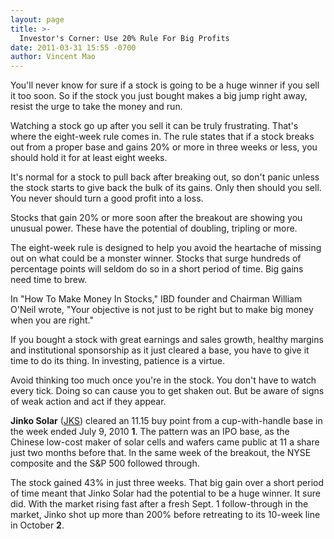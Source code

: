 ```yaml
---
layout: page
title: >-
  Investor's Corner: Use 20% Rule For Big Profits
date: 2011-03-31 15:55 -0700
author: Vincent Mao
---
```





You'll never know for sure if a stock is going to be a huge winner if you sell it too soon. So if the stock you just bought makes a big jump right away, resist the urge to take the money and run.

  

Watching a stock go up after you sell it can be truly frustrating. That's where the eight-week rule comes in. The rule states that if a stock breaks out from a proper base and gains 20% or more in three weeks or less, you should hold it for at least eight weeks.

  

It's normal for a stock to pull back after breaking out, so don't panic unless the stock starts to give back the bulk of its gains. Only then should you sell. You never should turn a good profit into a loss.

  

Stocks that gain 20% or more soon after the breakout are showing you unusual power. These have the potential of doubling, tripling or more.

  

The eight-week rule is designed to help you avoid the heartache of missing out on what could be a monster winner. Stocks that surge hundreds of percentage points will seldom do so in a short period of time. Big gains need time to brew.

  

In "How To Make Money In Stocks," IBD founder and Chairman William O'Neil wrote, "Your objective is not just to be right but to make big money when you are right."

  

If you bought a stock with great earnings and sales growth, healthy margins and institutional sponsorship as it just cleared a base, you have to give it time to do its thing. In investing, patience is a virtue.

  

Avoid thinking too much once you're in the stock. You don't have to watch every tick. Doing so can cause you to get shaken out. But be aware of signs of weak action and act if they appear.

  

**Jinko Solar** ([JKS](https://research.investors.com/quote.aspx?symbol=JKS)) cleared an 11.15 buy point from a cup-with-handle base in the week ended July 9, 2010 **1**. The pattern was an IPO base, as the Chinese low-cost maker of solar cells and wafers came public at 11 a share just two months before that. In the same week of the breakout, the NYSE composite and the S&P 500 followed through.

  

The stock gained 43% in just three weeks. That big gain over a short period of time meant that Jinko Solar had the potential to be a huge winner. It sure did. With the market rising fast after a fresh Sept. 1 follow-through in the market, Jinko shot up more than 200% before retreating to its 10-week line in October **2**.




